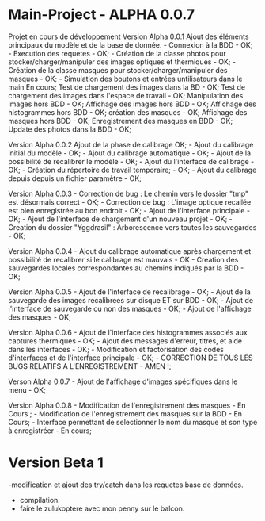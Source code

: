 # Main-Project - ALPHA 0.0.7
Projet en cours de développement 
Version Alpha 0.0.1 
    Ajout des éléments principaux du modèle et de la base de donnée. 
        - Connexion à la BDD - OK;
        - Execution des requetes - OK;
        - Création de la classe photos pour stocker/charger/manipuler des images optiques et thermiques - OK;
        - Création de la classe masques pour stocker/charger/manipuler des masques - OK;
        - Simulation des boutons et entrées untilisateurs dans le main En cours;
            Test de chargement des images dans la BD - OK;
            Test de chargement des images dans l'espace de travail - OK;
            Manipulation des images hors BDD - OK;
            Affichage des images hors BDD - OK;
            Affichage des histogrammes hors BDD - OK;
            création des masques - OK;
            Affichage des masques hors BDD - OK;
            Enregistrement des masques en BDD - OK;
            Update des photos dans la BDD - OK;            
            
Version Alpha 0.0.2
    Ajout de la phase de calibrage OK;
        - Ajout du calibrage initial du modèle - OK;
        - Ajout du calibrage automatique - OK;
        - Ajout de la possibilité de recalibrer le modèle - OK;
        - Ajout du l'interface de calibrage - OK;
        - Création du répertoire de travail temporaire; - OK;
        - Ajout du calibrage depuis depuis un fichier paramètre - OK;
       
Version Alpha 0.0.3
        - Correction de bug : Le chemin vers le dossier "tmp" est désormais correct - OK; 
        - Correction de bug : L'image optique recallée est bien enregistrée au bon endroit - OK;
        - Ajout de l'interface principale - OK;
        - Ajout de l'interface de chargement d'un nouveau projet - OK;
        - Creation du dossier "Yggdrasil" : Arborescence vers toutes les sauvegardes - OK;

Version Alpha 0.0.4
        - Ajout du calibrage automatique après chargement et possibilité de recalibrer si le calibrage est mauvais - OK 
        - Creation des sauvegardes locales correspondantes au chemins indiqués par la BDD - OK;
       
Version Alpha 0.0.5 
        - Ajout de l'interface de recalibrage - OK;
        - Ajout de la sauvegarde des images recalibrees sur disque ET sur BDD - OK;
        - Ajout de l'interface de sauvegarde ou non des masques - OK;
        - Ajout de l'affichage des masques - OK;
        
Version Alpha 0.0.6 
        - Ajout de l'interface des histogrammes associés aux captures thermiques - OK;
        - Ajout des messages d'erreur, titres, et aide dans les interfaces - OK;
        - Modification et factorisation des codes d'interfaces et de l'interface principale - OK;
        - CORRECTION DE TOUS LES BUGS RELATIFS A L'ENREGISTREMENT - AMEN !;

Verson Alpha 0.0.7 
        - Ajout de l'affichage d'images spécifiques dans le menu - OK;
        
Version Alpha 0.0.8
        - Modification de l'enregistrement des masques - En Cours ;
        - Modification de l'enregistrement des masques sur la BDD - En Cours;
        - Interface permettant de selectionner le nom du masque et son type à enregistréer - En cours;

# Version Beta 1
   -modification et ajout des try/catch dans les requetes base de données.
   - compilation. 
   - faire le zulukoptere avec mon penny sur le balcon.